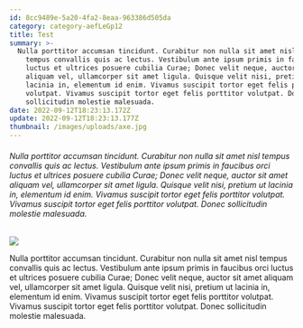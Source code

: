 ```yaml
---
id: 8cc9489e-5a20-4fa2-8eaa-963386d505da
category: category-aefLeGp12
title: Test
summary: >-
  Nulla porttitor accumsan tincidunt. Curabitur non nulla sit amet nisl
    tempus convallis quis ac lectus. Vestibulum ante ipsum primis in faucibus orci
    luctus et ultrices posuere cubilia Curae; Donec velit neque, auctor sit amet
    aliquam vel, ullamcorper sit amet ligula. Quisque velit nisi, pretium ut
    lacinia in, elementum id enim. Vivamus suscipit tortor eget felis porttitor
    volutpat. Vivamus suscipit tortor eget felis porttitor volutpat. Donec
    sollicitudin molestie malesuada.
date: 2022-09-12T18:23:13.172Z
update: 2022-09-12T18:23:13.177Z
thumbnail: /images/uploads/axe.jpg
---
```

###### Nulla porttitor accumsan tincidunt. Curabitur non nulla sit amet nisl tempus convallis quis ac lectus. Vestibulum ante ipsum primis in faucibus orci luctus et ultrices posuere cubilia Curae; Donec velit neque, auctor sit amet aliquam vel, ullamcorper sit amet ligula. Quisque velit nisi, pretium ut lacinia in, elementum id enim. Vivamus suscipit tortor eget felis porttitor volutpat. Vivamus suscipit tortor eget felis porttitor volutpat. Donec sollicitudin molestie malesuada.

![](blob:https://localhost:9000/f486f85e-b16b-4060-98a5-210ec5272221)

Nulla porttitor accumsan tincidunt. Curabitur non nulla sit amet nisl tempus convallis quis ac lectus. Vestibulum ante ipsum primis in faucibus orci luctus et ultrices posuere cubilia Curae; Donec velit neque, auctor sit amet aliquam vel, ullamcorper sit amet ligula. Quisque velit nisi, pretium ut lacinia in, elementum id enim. Vivamus suscipit tortor eget felis porttitor volutpat. Vivamus suscipit tortor eget felis porttitor volutpat. Donec sollicitudin molestie malesuada.